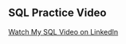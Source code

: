 ## SQL Practice Video

[Watch My SQL Video on LinkedIn](https://www.linkedin.com/posts/tanisha-deval-59952527b_sql-learnsql-sqlqueries-activity-7332335530359033858-RI-W?utm_source=share&utm_medium=member_android&rcm=ACoAAEQ-MwUBlX3UEf-J--8C6j9uw5rIbdROkyU)
